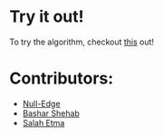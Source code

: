 # Try it out!

To try the algorithm, checkout [this](https://sbamteam.github.io/Ultimate-Tic-Tac-Toe-Backtracking/) out!

# Contributors:

- [Null-Edge](github.com/null-edge)
- [Bashar Shehab](github.com/basharshehab)
- [Salah Etma](github.com/salahetma)

